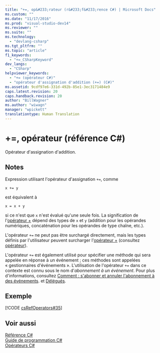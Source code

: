 ```yaml
---
title: "+=, op&#233;rateur (r&#233;f&#233;rence C#) | Microsoft Docs"
ms.custom: ""
ms.date: "11/17/2016"
ms.prod: "visual-studio-dev14"
ms.reviewer: ""
ms.suite: ""
ms.technology: 
  - "devlang-csharp"
ms.tgt_pltfrm: ""
ms.topic: "article"
f1_keywords: 
  - "+=_CSharpKeyword"
dev_langs: 
  - "CSharp"
helpviewer_keywords: 
  - "+= (opérateur C#)"
  - "opérateur d'assignation d'addition (+=) (C#)"
ms.assetid: 9cdf97e6-331d-492b-85e1-3ec3171484e9
caps.latest.revision: 20
caps.handback.revision: 20
author: "BillWagner"
ms.author: "wiwagn"
manager: "wpickett"
translationtype: Human Translation
---
```

# +=, op&#233;rateur (r&#233;f&#233;rence C#)
Opérateur d'assignation d'addition.  
  
## Notes  
 Expression utilisant l'opérateur d'assignation `+=`, comme  
  
```  
x += y  
```  
  
 est équivalent à  
  
```  
x = x + y  
```  
  
 si ce n'est que `x` n'est évalué qu'une seule fois.  La signification de l'[opérateur \+](../../../csharp/language-reference/operators/addition-operator.md) dépend des types de `x` et `y` \(addition pour les opérandes numériques, concaténation pour les opérandes de type chaîne, etc.\).  
  
 L'opérateur `+=` ne peut pas être surchargé directement, mais les types définis par l'utilisateur peuvent surcharger l'[opérateur \+](../../../csharp/language-reference/operators/addition-operator.md) \(consultez [opérateur](../../../csharp/language-reference/keywords/operator.md)\).  
  
 L'opérateur `+=` est également utilisé pour spécifier une méthode qui sera appelée en réponse à un événement ; ces méthodes sont appelées « gestionnaires d'événements ».  L'utilisation de l'opérateur `+=` dans ce contexte est connu sous le nom d'*abonnement à un événement*.  Pour plus d'informations, consultez [Comment : s'abonner et annuler l'abonnement à des événements](../../../csharp/programming-guide/events/how-to-subscribe-to-and-unsubscribe-from-events.md).  et [Délégués](../../../csharp/programming-guide/delegates/index.md).  
  
## Exemple  
 [!CODE [csRefOperators#35](../CodeSnippet/VS_Snippets_VBCSharp/csrefOperators#35)]  
  
## Voir aussi  
 [Référence C\#](../../../csharp/language-reference/index.md)   
 [Guide de programmation C\#](../../../csharp/programming-guide/index.md)   
 [Opérateurs C\#](../../../csharp/language-reference/operators/index.md)